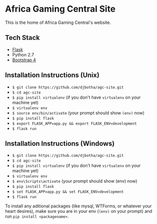 # Africa Gaming Central Site

This is the home of Africa Gaming Central's website. 

## Tech Stack
- [Flask](http://flask.pocoo.org)
- Python 2.7
- [Bootstrap 4](http://getbootstrap.com)

## Installation Instructions (Unix)
- `$ git clone https://github.com/djbotha/agc-site.git`
- `$ cd agc-site`
- `$ pip install virtualenv` (if you don't have `virtualenv` on your machine yet)
- `$ virtualenv env`
- `$ source env/bin/activate` (your prompt should show `(env)` now)
- `$ pip install flask`
- `$ export FLASK_APP=app.py && export FLASK_ENV=development`
- `$ flask run`

## Installation Instructions (Windows)
- `$ git clone https://github.com/djbotha/agc-site.git`
- `$ cd agc-site`
- `$ pip install virtualenv` (if you don't have `virtualenv` on your machine yet)
- `$ virtualenv env`
- `$ env\Scripts\activate` (your prompt should show (env) now)
- `$ pip install flask`
- `$ set FLASK_APP=app.py && set FLASK_ENV=development`
- `$ flask run`

To install any aditional packages (like mysql, WTForms, or whatever your heart desires), make sure you are in your env (`(env)` on your prompt) and run `pip install <packagename>`.
